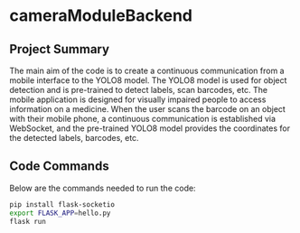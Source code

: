 # cameraModuleBackend

## Project Summary
The main aim of the code is to create a continuous communication from a mobile interface to the YOLO8 model. The YOLO8 model is used for object detection and is pre-trained to detect labels, scan barcodes, etc. The mobile application is designed for visually impaired people to access information on a medicine. When the user scans the barcode on an object with their mobile phone, a continuous communication is established via WebSocket, and the pre-trained YOLO8 model provides the coordinates for the detected labels, barcodes, etc.

## Code Commands
Below are the commands needed to run the code:

```bash
pip install flask-socketio
export FLASK_APP=hello.py
flask run
